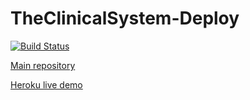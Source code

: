 # TheClinicalSystem-Deploy
[![Build Status](https://travis-ci.org/LazarJovic/TheClinicalSystem-Deploy.svg?branch=master)](https://travis-ci.org/LazarJovic/TheClinicalSystem-Deploy)

[Main repository](https://github.com/LazarJovic/TheClinicalSystem)

[Heroku live demo](https://clinical-system.herokuapp.com)
